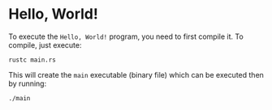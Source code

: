 # Hello, World!

To execute the `Hello, World!` program, you need to first compile it. To compile, just execute:
```
rustc main.rs
```

This will create the `main` executable (binary file) which can be executed then by running:
```
./main
```
